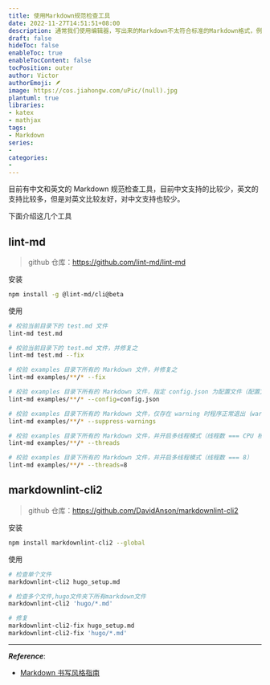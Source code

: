```yaml
---
title: 使用Markdown规范检查工具
date: 2022-11-27T14:51:51+08:00
description: 通常我们使用编辑器，写出来的Markdown不太符合标准的Markdown格式，例如多个无用的换行和空格，以及图片未添加描述等。通过工具可以让我们写出更标准的Markdown文章。
draft: false
hideToc: false
enableToc: true
enableTocContent: false
tocPosition: outer
author: Victor
authorEmoji: 🪶
image: https://cos.jiahongw.com/uPic/(null).jpg
plantuml: true
libraries:
- katex
- mathjax
tags:
- Markdown
series:
-
categories:
-
---
```




目前有中文和英文的 Markdown 规范检查工具，目前中文支持的比较少，英文的支持比较多，但是对英文比较友好，对中文支持也较少。

下面介绍这几个工具

## lint-md

> github 仓库：<https://github.com/lint-md/lint-md>

安装

```bash
npm install -g @lint-md/cli@beta
```

使用

```bash
# 校验当前目录下的 test.md 文件
lint-md test.md

# 校验当前目录下的 test.md 文件，并修复之
lint-md test.md --fix

# 校验 examples 目录下所有的 Markdown 文件，并修复之
lint-md examples/**/* --fix

# 校验 examples 目录下所有的 Markdown 文件，指定 config.json 为配置文件（配置文件语法见下文）
lint-md examples/**/* --config=config.json

# 校验 examples 目录下所有的 Markdown 文件，仅存在 warning 时程序正常退出（warning 不会阻断 CI）
lint-md examples/**/* --suppress-warnings

# 校验 examples 目录下所有的 Markdown 文件，并开启多线程模式（线程数 === CPU 核心数）
lint-md examples/**/* --threads

# 校验 examples 目录下所有的 Markdown 文件，并开启多线程模式（线程数 === 8）
lint-md examples/**/* --threads=8
```

## markdownlint-cli2

> github 仓库：<https://github.com/DavidAnson/markdownlint-cli2>

安装

```bash
npm install markdownlint-cli2 --global
```

使用

```bash
# 检查单个文件
markdownlint-cli2 hugo_setup.md

# 检查多个文件,hugo文件夹下所有markdown文件
markdownlint-cli2 'hugo/*.md'

# 修复
markdownlint-cli2-fix hugo_setup.md
markdownlint-cli2-fix 'hugo/*.md'
```

---

***Reference***:

- [Markdown 书写风格指南](http://einverne.github.io/markdown-style-guide/zh.html)
